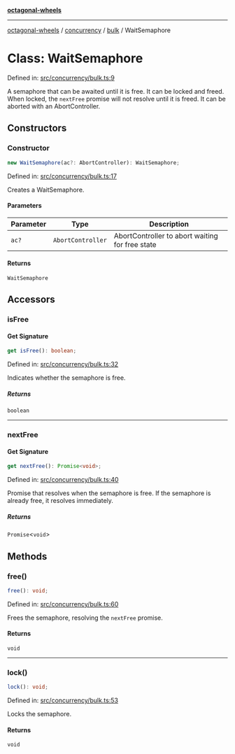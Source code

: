 [**octagonal-wheels**](../../../README.md)

***

[octagonal-wheels](../../../modules.md) / [concurrency](../../README.md) / [bulk](../README.md) / WaitSemaphore

# Class: WaitSemaphore

Defined in: [src/concurrency/bulk.ts:9](https://github.com/vrtmrz/octagonal-wheels/blob/main/src/concurrency/bulk.ts#L9)

A semaphore that can be awaited until it is free.
It can be locked and freed.
When locked, the `nextFree` promise will not resolve until it is freed.
It can be aborted with an AbortController.

## Constructors

### Constructor

```ts
new WaitSemaphore(ac?: AbortController): WaitSemaphore;
```

Defined in: [src/concurrency/bulk.ts:17](https://github.com/vrtmrz/octagonal-wheels/blob/main/src/concurrency/bulk.ts#L17)

Creates a WaitSemaphore.

#### Parameters

| Parameter | Type | Description |
| ------ | ------ | ------ |
| `ac?` | `AbortController` | AbortController to abort waiting for free state |

#### Returns

`WaitSemaphore`

## Accessors

### isFree

#### Get Signature

```ts
get isFree(): boolean;
```

Defined in: [src/concurrency/bulk.ts:32](https://github.com/vrtmrz/octagonal-wheels/blob/main/src/concurrency/bulk.ts#L32)

Indicates whether the semaphore is free.

##### Returns

`boolean`

***

### nextFree

#### Get Signature

```ts
get nextFree(): Promise<void>;
```

Defined in: [src/concurrency/bulk.ts:40](https://github.com/vrtmrz/octagonal-wheels/blob/main/src/concurrency/bulk.ts#L40)

Promise that resolves when the semaphore is free.
If the semaphore is already free, it resolves immediately.

##### Returns

`Promise`\<`void`\>

## Methods

### free()

```ts
free(): void;
```

Defined in: [src/concurrency/bulk.ts:60](https://github.com/vrtmrz/octagonal-wheels/blob/main/src/concurrency/bulk.ts#L60)

Frees the semaphore, resolving the `nextFree` promise.

#### Returns

`void`

***

### lock()

```ts
lock(): void;
```

Defined in: [src/concurrency/bulk.ts:53](https://github.com/vrtmrz/octagonal-wheels/blob/main/src/concurrency/bulk.ts#L53)

Locks the semaphore.

#### Returns

`void`
